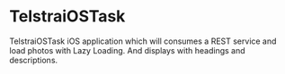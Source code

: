 # TelstraiOSTask
TelstraiOSTask iOS application which will consumes a REST service and load photos with Lazy Loading. And displays with headings and descriptions.
